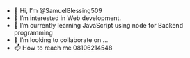 - 👋 Hi, I’m @SamuelBlessing509
- 👀 I’m interested in Web development.
- 🌱 I’m currently learning JavaScript using node for Backend programming
- 💞️ I’m looking to collaborate on ...
- 📫 How to reach me 08106214548

<!---
SamuelBlessing509/SamuelBlessing509 is a ✨ special ✨ repository because its `README.md` (this file) appears on your GitHub profile.
You can click the Preview link to take a look at your changes.
--->
